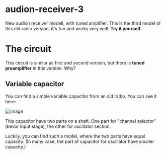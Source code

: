 # audion-receiver-3

New audion receiver modell, with tuned amplifier. This is the third model of this old radio version, it's fun and works very well. **Try it yourself.**

# The circuit

This circuit is similar as first and second version, but there is **tuned preamplifier** in this version. Why?

## Variable capacitor

You can find a simple variable capacitor from an old radio. You can see it here:

![image](https://github.com/user-attachments/assets/5c950bc2-e86f-4a89-848e-30a9ef93c83f)

This capacitor have two parts on a shaft. One part for "channel selector" (bevor input stage), the other for oscillator section.

Luckily, you can find such a model, where the two parts have equal capacity. (In many case, the part of capacitor for oscillator have smaller capacity.)
